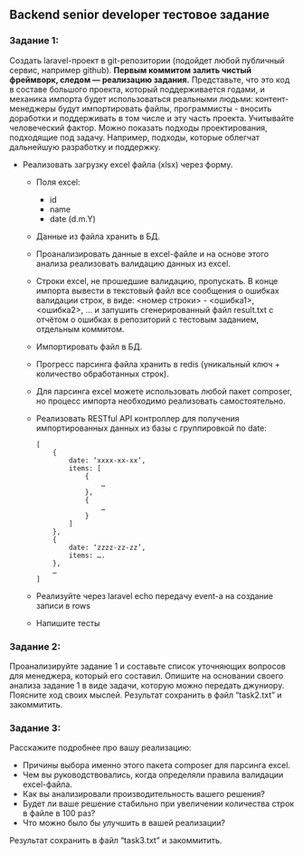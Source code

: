 ## Backend senior developer тестовое задание

### Задание 1:
Создать laravel-проект в git-репозитории (подойдет любой публичный сервис, например github). **Первым коммитом залить чистый фреймворк, следом — реализацию задания.**
Представьте, что это код в составе большого проекта, который поддерживается годами, и механика импорта будет использоваться реальными людьми: контент-менеджеры будут импортировать файлы, программисты - вносить доработки и поддерживать в том числе и эту часть проекта. Учитывайте человеческий фактор. Можно показать подходы проектирования, подходящие под задачу.
Например, подходы, которые облегчат дальнейшую разработку и поддержку.


- Реализовать загрузку excel файла (xlsx) через форму.
  - Поля excel:
    - id
    - name
    - date (d.m.Y)

  - Данные из файла хранить в БД. 
  - Проанализировать данные в excel-файле и на основе этого анализа реализовать валидацию данных из excel. 
  - Строки excel, не прошедшие валидацию, пропускать. В конце импорта вывести в текстовый файл все сообщения о ошибках валидации строк, в виде: <номер строки> - <ошибка1>, <ошибка2>, … и запушить сгенерированный файл result.txt с отчётом о ошибках в репозиторий с тестовым заданием, отдельным коммитом. 
  - Импортировать файл в БД. 
  - Прогресс парсинга файла хранить в redis (уникальный ключ + количество обработанных строк). 
  - Для парсинга excel можете использовать любой пакет composer, но процесс импорта необходимо реализовать самостоятельно. 
  - Реализовать RESTful API контроллер для получения импортированных данных из базы с группировкой по date:
    ```
    [
        {
            date: ‘xxxx-xx-xx’,
            items: [
                {
                    …
                },
                {
                    …
                }
            ]
        },
        {
            date: ‘zzzz-zz-zz’,
            items: ….
        },
        …
    ]
    ```
  - Реализуйте через laravel echo передачу event-а на создание записи в rows 
  - Напишите тесты

### Задание 2:
Проанализируйте задание 1 и составьте список уточняющих вопросов для менеджера, который его составил. Опишите на основании своего анализа задание 1 в виде задачи, которую можно передать джуниору. Поясните ход своих мыслей. Результат сохранить в файл “task2.txt” и закоммитить.

### Задание 3:
Расскажите подробнее про вашу реализацию:
- Причины выбора именно этого пакета composer для парсинга excel.
- Чем вы руководствовались, когда определяли правила валидации excel-файла.
- Как вы анализировали производительность вашего решения?
- Будет ли ваше решение стабильно при увеличении количества строк в файле в 100 раз?
- Что можно было бы улучшить в вашей реализации?

Результат сохранить в файл “task3.txt” и закоммитить.